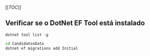 [[_TOC_]]

## Verificar se o DotNet EF Tool está instalado
```
dotnet tool list -g
```



```bash
cd CandidatosData
dotnet ef migrations add Initial
```